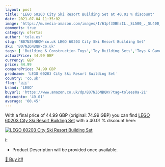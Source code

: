 ```yaml
---
layout: post
title: 'LEGO 60203 City Ski Resort Building Set at 40.01 % discount'
date: 2021-07-04 11:35:02
image: 'https://m.media-amazon.com/images/I/61pf3OBhzIL._SL500_._SL400_.jpg'
comments: true
category: ofertas
author: 'tole.es'
slug: 'B07NZ6NBQW-co.uk LEGO 60203 City Ski Resort Building Set'
sku: 'B07NZ6NBQW-co.uk'
tags: [ 'Building & Construction Toys','Toy Building Sets','Toys & Games','Toys Store','lego', ]
actualPrice: 44.99 GBP
currency: GBP
price: 44.99
comparePrice: 74.99 GBP
prodname: 'LEGO 60203 City Ski Resort Building Set'
country: 'co.uk'
flag: '🇬🇧'
brand: 'LEGO'
buyurl: 'https://www.amazon.co.uk/dp/B07NZ6NBQW/?tag=tolees0a-21'
descuento: '40.01'
average: '60.45'
---
```


With a final price of 44.99 GBP (original: 74.99 GBP) you can find [LEGO 60203 City Ski Resort Building Set](https://www.amazon.co.uk/dp/B07NZ6NBQW/?tag=tolees0a-21) with a  40.01 % discount here:

[![LEGO 60203 City Ski Resort Building Set](https://m.media-amazon.com/images/I/61pf3OBhzIL._SL500_._SL400_.jpg)](https://www.amazon.co.uk/dp/B07NZ6NBQW/?tag=tolees0a-21)

ℹ️:

- Product Description will be provided once available.

[🛒 Buy it!!](https://www.amazon.co.uk/dp/B07NZ6NBQW/?tag=tolees0a-21)
